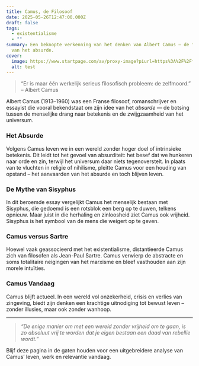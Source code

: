 ```yaml
---
title: Camus, de Filosoof
date: 2025-05-26T12:47:00.000Z
draft: false
tags:
  - existentialisme
  - ""
summary: Een beknopte verkenning van het denken van Albert Camus – de filosoof
  van het absurde.
cover:
  image: https://www.startpage.com/av/proxy-image?piurl=https%3A%2F%2Ffilco.es%2Fuploads%2F2022%2F03%2Fzyro-image.jpg&sp=1748256507T59b63e4205e7db3857b70c15f14379d758b8cf4477becb96213e4a60c4a5fd23
  alt: test
---
```

> “Er is maar één werkelijk serieus filosofisch probleem: de zelfmoord.” – Albert Camus

Albert Camus (1913–1960) was een Franse filosoof, romanschrijver en essayist die vooral bekendstaat om zijn idee van het *absurde* — de botsing tussen de menselijke drang naar betekenis en de zwijgzaamheid van het universum.

### Het Absurde

Volgens Camus leven we in een wereld zonder hoger doel of intrinsieke betekenis. Dit leidt tot het gevoel van absurditeit: het besef dat we hunkeren naar orde en zin, terwijl het universum daar niets tegenoverstelt. In plaats van te vluchten in religie of nihilisme, pleitte Camus voor een houding van opstand – het aanvaarden van het absurde en toch blijven leven.

### De Mythe van Sisyphus

In dit beroemde essay vergelijkt Camus het menselijk bestaan met Sisyphus, die gedoemd is een rotsblok een berg op te duwen, telkens opnieuw. Maar juist in die herhaling en zinloosheid ziet Camus ook vrijheid. Sisyphus is het symbool van de mens die weigert op te geven.

### Camus versus Sartre

Hoewel vaak geassocieerd met het existentialisme, distantieerde Camus zich van filosofen als Jean-Paul Sartre. Camus verwierp de abstracte en soms totalitaire neigingen van het marxisme en bleef vasthouden aan zijn morele intuïties.

### Camus Vandaag

Camus blijft actueel. In een wereld vol onzekerheid, crisis en verlies van zingeving, biedt zijn denken een krachtige uitnodiging tot bewust leven – zonder illusies, maar ook zonder wanhoop.

---

> _“De enige manier om met een wereld zonder vrijheid om te gaan, is zo absoluut vrij te worden dat je eigen bestaan een daad van rebellie wordt.”_

Blijf deze pagina in de gaten houden voor een uitgebreidere analyse van Camus’ leven, werk en relevantie vandaag.
